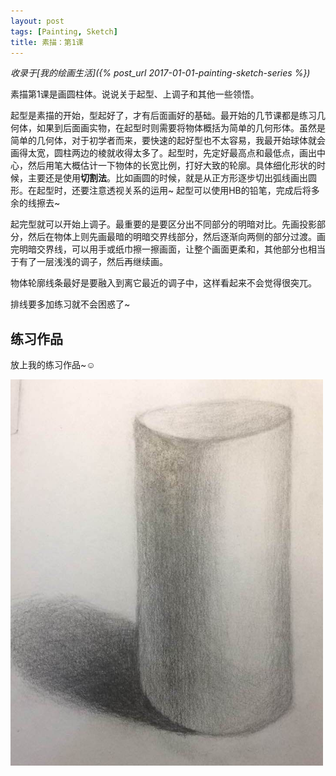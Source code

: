 ```yaml
---
layout: post    
tags: [Painting, Sketch]
title: 素描：第1课
---
```


*收录于[我的绘画生活]({% post_url 2017-01-01-painting-sketch-series %})*


素描第1课是画圆柱体。说说关于起型、上调子和其他一些领悟。

起型是素描的开始，型起好了，才有后面画好的基础。最开始的几节课都是练习几何体，如果到后面画实物，在起型时则需要将物体概括为简单的几何形体。虽然是简单的几何体，对于初学者而来，要快速的起好型也不太容易，我最开始球体就会画得太宽，圆柱两边的棱就收得太多了。起型时，先定好最高点和最低点，画出中心，然后用笔大概估计一下物体的长宽比例，打好大致的轮廓。具体细化形状的时候，主要还是使用**切割法**。比如画圆的时候，就是从正方形逐步切出弧线画出圆形。在起型时，还要注意透视关系的运用~ 起型可以使用HB的铅笔，完成后将多余的线擦去~

起完型就可以开始上调子。最重要的是要区分出不同部分的明暗对比。先画投影部分，然后在物体上则先画最暗的明暗交界线部分，然后逐渐向两侧的部分过渡。画完明暗交界线，可以用手或纸巾擦一擦画面，让整个画面更柔和，其他部分也相当于有了一层浅浅的调子，然后再继续画。

物体轮廓线条最好是要融入到离它最近的调子中，这样看起来不会觉得很突兀。

排线要多加练习就不会困惑了~


## 练习作品

放上我的练习作品~☺️

<img src="/assets/blog/painting/20161231.jpeg" alt="圆柱体" style="width:500px">

